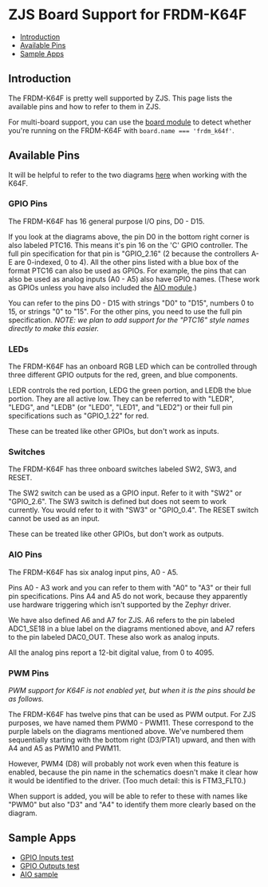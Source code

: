 ZJS Board Support for FRDM-K64F
===============================

* [Introduction](#introduction)
* [Available Pins](#available-pins)
* [Sample Apps](#sample-apps)

Introduction
------------
The FRDM-K64F is pretty well supported by ZJS. This page lists the available
pins and how to refer to them in ZJS.

For multi-board support, you can use the [board module](../board.md) to detect
whether you're running on the FRDM-K64F with `board.name === 'frdm_k64f'`.

Available Pins
--------------
It will be helpful to refer to the two diagrams
[here](https://os.mbed.com/platforms/FRDM-K64F/#component-pinout)
when working with the K64F.

### GPIO Pins
The FRDM-K64F has 16 general purpose I/O pins, D0 - D15.

If you look at the diagrams above, the pin D0 in the bottom right corner is
also labeled PTC16. This means it's pin 16 on the 'C' GPIO controller. The full
pin specification for that pin is "GPIO_2.16" (2 because the controllers A-E are
0-indexed, 0 to 4). All the other pins listed with a blue box of the format
PTC16 can also be used as GPIOs. For example, the pins that can also be used as
analog inputs (A0 - A5) also have GPIO names. (These work as GPIOs unless you
have also included the [AIO module](../aio.md).)

You can refer to the pins D0 - D15 with strings "D0" to "D15", numbers 0 to 15,
or strings "0" to "15". For the other pins, you need to use the full
pin specification. *NOTE: we plan to add support for the "PTC16" style names
directly to make this easier.*

### LEDs
The FRDM-K64F has an onboard RGB LED which can be controlled through three
different GPIO outputs for the red, green, and blue components.

LEDR controls the red portion, LEDG the green portion, and LEDB the blue
portion. They are all active low. They can be referred to with "LEDR", "LEDG",
and "LEDB" (or "LED0", "LED1", and "LED2") or their full pin specifications
such as "GPIO_1.22" for red.

These can be treated like other GPIOs, but don't work as inputs.

### Switches
The FRDM-K64F has three onboard switches labeled SW2, SW3, and RESET.

The SW2 switch can be used as a GPIO input. Refer to it with "SW2" or
"GPIO_2.6". The SW3 switch is defined but does not seem to work currently. You
would refer to it with "SW3" or "GPIO_0.4". The RESET switch cannot be used as
an input.

These can be treated like other GPIOs, but don't work as outputs.

### AIO Pins
The FRDM-K64F has six analog input pins, A0 - A5.

Pins A0 - A3 work and you can refer to them with "A0" to "A3" or their full
pin specifications. Pins A4 and A5 do not work, because they apparently use
hardware triggering which isn't supported by the Zephyr driver.

We have also defined A6 and A7 for ZJS. A6 refers to the pin labeled
ADC1_SE18 in a blue label on the diagrams mentioned above, and A7 refers to the
pin labeled DAC0_OUT. These also work as analog inputs.

All the analog pins report a 12-bit digital value, from 0 to 4095.

### PWM Pins
*PWM support for K64F is not enabled yet, but when it is the pins should be
as follows.*

The FRDM-K64F has twelve pins that can be used as PWM output. For ZJS purposes,
we have named them PWM0 - PWM11. These correspond to the purple labels on the
diagrams mentioned above. We've numbered them sequentially starting with the
bottom right (D3/PTA1) upward, and then with A4 and A5 as PWM10 and PWM11.

However, PWM4 (D8) will probably not work even when this feature is enabled,
because the pin name in the schematics doesn't make it clear how it would be
identified to the driver. (Too much detail: this is FTM3_FLT0.)

When support is added, you will be able to refer to these with names like
"PWM0" but also "D3" and "A4" to identify them more clearly based on the
diagram.

Sample Apps
-----------
* [GPIO Inputs test](../../samples/tests/GPIO-Inputs.js)
* [GPIO Outputs test](../../samples/tests/GPIO-Outputs.js)
* [AIO sample](../../samples/AIO.js)
